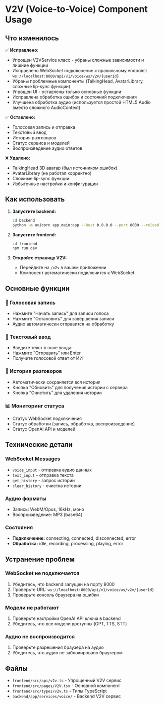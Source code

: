 # V2V (Voice-to-Voice) Component Usage

## Что изменилось

✅ **Исправлено:**
- Упрощен V2VService класс - убраны сложные зависимости и лишние функции
- Исправлено WebSocket подключение к правильному endpoint: `ws://localhost:8000/api/v1/voice/ws/v2v/{userId}`
- Убраны проблемные компоненты (TalkingHead, AvatarLibrary, сложные lip-sync функции)
- Упрощен UI - оставлены только основные функции
- Исправлена обработка ошибок и состояний подключения
- Улучшена обработка аудио (используется простой HTML5 Audio вместо сложного AudioContext)

✅ **Оставлено:**
- Голосовая запись и отправка
- Текстовый ввод
- История разговоров
- Статус сервиса и моделей
- Воспроизведение аудио ответов

❌ **Удалено:**
- TalkingHead 3D аватар (был источником ошибок)
- AvatarLibrary (не работал корректно)
- Сложные lip-sync функции
- Избыточные настройки и конфигурации

## Как использовать

1. **Запустите backend:**
   ```bash
   cd backend
   python -m uvicorn app.main:app --host 0.0.0.0 --port 8000 --reload
   ```

2. **Запустите frontend:**
   ```bash
   cd frontend
   npm run dev
   ```

3. **Откройте страницу V2V:**
   - Перейдите на `/v2v` в вашем приложении
   - Компонент автоматически подключится к WebSocket

## Основные функции

### 🎤 Голосовая запись
- Нажмите "Начать запись" для записи голоса
- Нажмите "Остановить" для завершения записи
- Аудио автоматически отправится на обработку

### 📝 Текстовый ввод
- Введите текст в поле ввода
- Нажмите "Отправить" или Enter
- Получите голосовой ответ от ИИ

### 📜 История разговоров
- Автоматически сохраняется вся история
- Кнопка "Обновить" для получения истории с сервера
- Кнопка "Очистить" для удаления истории

### 📊 Мониторинг статуса
- Статус WebSocket подключения
- Статус обработки (запись, обработка, воспроизведение)
- Статус OpenAI API и моделей

## Технические детали

### WebSocket Messages
- `voice_input` - отправка аудио данных
- `text_input` - отправка текста
- `get_history` - запрос истории
- `clear_history` - очистка истории

### Аудио форматы
- Запись: WebM/Opus, 16kHz, моно
- Воспроизведение: MP3 (base64)

### Состояния
- **Подключение:** connecting, connected, disconnected, error
- **Обработка:** idle, recording, processing, playing, error

## Устранение проблем

### WebSocket не подключается
1. Убедитесь, что backend запущен на порту 8000
2. Проверьте URL: `ws://localhost:8000/api/v1/voice/ws/v2v/{userId}`
3. Проверьте консоль браузера на ошибки

### Модели не работают
1. Проверьте настройки OpenAI API ключа в backend
2. Убедитесь, что все модели доступны (GPT, TTS, STT)

### Аудио не воспроизводится
1. Проверьте разрешения браузера на аудио
2. Убедитесь, что аудио не заблокировано браузером

## Файлы

- `frontend/src/api/v2v.ts` - Упрощенный V2V сервис
- `frontend/src/pages/V2V.tsx` - Основной компонент
- `frontend/src/types/v2v.ts` - Типы TypeScript
- `backend/app/services/voice/` - Backend V2V сервис
